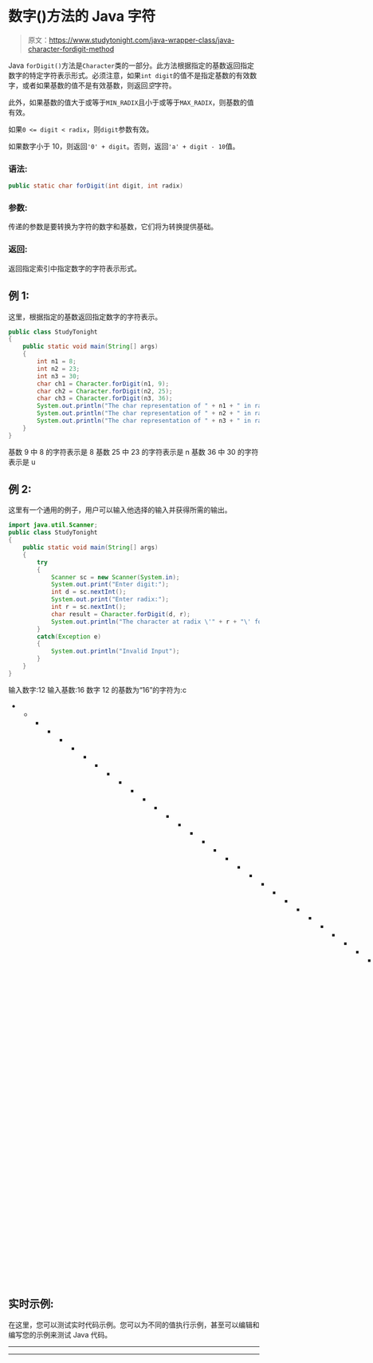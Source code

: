 # 数字()方法的 Java 字符

> 原文：<https://www.studytonight.com/java-wrapper-class/java-character-fordigit-method>

Java `forDigit()`方法是`Character`类的一部分。此方法根据指定的基数返回指定数字的特定字符表示形式。必须注意，如果`int digit`的值不是指定基数的有效数字，或者如果基数的值不是有效基数，则返回*空*字符。

此外，如果基数的值大于或等于`MIN_RADIX`且小于或等于`MAX_RADIX`，则基数的值有效。

如果`0 <= digit < radix`，则`digit`参数有效。

如果数字小于 10，则返回`'0' + digit`。否则，返回`'a' + digit - 10`值。

### 语法:

```java
public static char forDigit(int digit, int radix) 
```

### 参数:

传递的参数是要转换为字符的数字和基数，它们将为转换提供基础。

### 返回:

返回指定索引中指定数字的字符表示形式。

## 例 1:

这里，根据指定的基数返回指定数字的字符表示。

```java
public class StudyTonight 
{  
    public static void main(String[] args)
    {          
        int n1 = 8;  
        int n2 = 23;  
        int n3 = 30;       
        char ch1 = Character.forDigit(n1, 9);  
        char ch2 = Character.forDigit(n2, 25);  
        char ch3 = Character.forDigit(n3, 36);  
        System.out.println("The char representation of " + n1 + " in radix 9 is " + ch1);  
        System.out.println("The char representation of " + n2 + " in radix 25 is " + ch2);  
        System.out.println("The char representation of " + n3 + " in radix 36 is " + ch3); 
    }  
} 
```

基数 9 中 8 的字符表示是 8
基数 25 中 23 的字符表示是 n
基数 36 中 30 的字符表示是 u

## 例 2:

这里有一个通用的例子，用户可以输入他选择的输入并获得所需的输出。

```java
import java.util.Scanner;  
public class StudyTonight 
{  
	public static void main(String[] args)
	{         
		try
		{
			Scanner sc = new Scanner(System.in);
			System.out.print("Enter digit:"); 
			int d = sc.nextInt();
			System.out.print("Enter radix:");  
			int r = sc.nextInt();  
			char result = Character.forDigit(d, r);  
			System.out.println("The character at radix \'" + r + "\' for the digit " + d + "  is : " + result);   
		}
		catch(Exception e)
		{
			System.out.println("Invalid Input");
		}     
	}  
} 
```

输入数字:12
输入基数:16
数字 12 的基数为“16”的字符为:c
* * * * * * * * * * * * * * * * * * * * * * * * * * * * * * * * * T4】输入数字:6
输入基数:10
数字 6 的基数为“10”的字符为:6

## 实时示例:

在这里，您可以测试实时代码示例。您可以为不同的值执行示例，甚至可以编辑和编写您的示例来测试 Java 代码。

* * *

* * *
